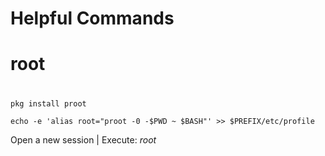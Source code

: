 # Helpful Commands
#
# root
#
```
pkg install proot 

echo -e 'alias root="proot -0 -$PWD ~ $BASH"' >> $PREFIX/etc/profile

```
Open a new session | Execute: _root_
